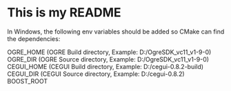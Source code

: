 # This is my README

In Windows, the following env variables should be added so CMake can find the dependencies:

OGRE_HOME (OGRE Build directory, Example: D:/OgreSDK_vc11_v1-9-0)
OGRE_DIR (OGRE Source directory, Example: D:/OgreSDK_vc11_v1-9-0)
CEGUI_HOME (CEGUI Build directory, Example: D:/cegui-0.8.2-build)
CEGUI_DIR (CEGUI Source directory, Example: D:/cegui-0.8.2)
BOOST_ROOT
